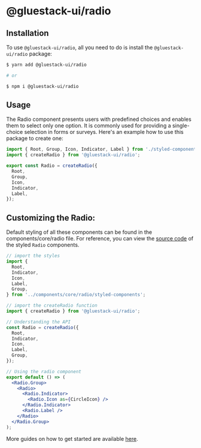 # @gluestack-ui/radio

## Installation

To use `@gluestack-ui/radio`, all you need to do is install the
`@gluestack-ui/radio` package:

```sh
$ yarn add @gluestack-ui/radio

# or

$ npm i @gluestack-ui/radio
```

## Usage

The Radio component presents users with predefined choices and enables them to select only one option. It is commonly used for providing a single-choice selection in forms or surveys. Here's an example how to use this package to create one:

```jsx
import { Root, Group, Icon, Indicator, Label } from './styled-components';
import { createRadio } from '@gluestack-ui/radio';

export const Radio = createRadio({
  Root,
  Group,
  Icon,
  Indicator,
  Label,
});
```

## Customizing the Radio:

Default styling of all these components can be found in the components/core/radio file. For reference, you can view the [source code](https://github.com/gluestack/gluestack-ui/blob/development/example/storybook/src/ui-components/Radio/index.tsx) of the styled `Radio` components.

```jsx
// import the styles
import {
  Root,
  Indicator,
  Icon,
  Label,
  Group,
} from '../components/core/radio/styled-components';

// import the createRadio function
import { createRadio } from '@gluestack-ui/radio';

// Understanding the API
const Radio = createRadio({
  Root,
  Indicator,
  Icon,
  Label,
  Group,
});

// Using the radio component
export default () => (
  <Radio.Group>
    <Radio>
      <Radio.Indicator>
        <Radio.Icon as={CircleIcon} />
      </Radio.Indicator>
      <Radio.Label />
    </Radio>
  </Radio.Group>
);
```

More guides on how to get started are available
[here](https://ui.gluestack.io/docs/components/forms/radio).
